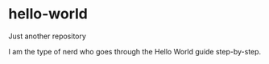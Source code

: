 # hello-world
Just another repository

I am the type of nerd who goes through the Hello World guide step-by-step.
